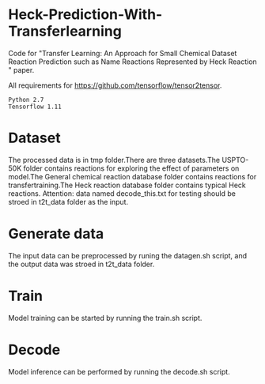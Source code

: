# Heck-Prediction-With-Transferlearning
Code for "Transfer Learning: An Approach for Small Chemical Dataset Reaction Prediction such as Name Reactions Represented by Heck Reaction " paper.

All requirements for https://github.com/tensorflow/tensor2tensor.

    Python 2.7
    Tensorflow 1.11

# Dataset

The processed data is in tmp folder.There are three datasets.The USPTO-50K folder contains reactions for exploring the effect of parameters on model.The General chemical reaction database folder contains reactions for transfertraining.The Heck reaction database folder contains typical Heck reactions.
Attention: data named decode_this.txt for testing should be stroed in t2t_data folder as the input.


# Generate data

The input data can be preprocessed by runing the datagen.sh script, and the output data was stroed in t2t_data folder.

# Train

Model training can be started by running the train.sh script.

# Decode

Model inference can be performed by running the decode.sh script.
